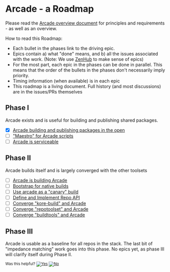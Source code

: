 # Arcade - a Roadmap

Please read the [Arcade overview document](https://github.com/dotnet/arcade/blob/master/Documentation/Overview.md) for principles and requirements - as well as an overview.

How to read this Roadmap:
- Each bullet in the phases link to the driving epic.
- Epics contain a) what "done" means, and b) all the issues associated with the work.  (Note: We use [ZenHub](https://www.zenhub.com/) to make sense of epics)
- For the most part, each epic in the phases can be done in parallel.  This means that the order of the bullets in the phases don't necessarily imply priority.
- Timing information (when available) is in each epic
- This roadmap is a living document.  Full history (and most discussions) are in the issues/PRs themselves


## Phase I
Arcade exists and is useful for building and publishing shared packages.

- [x] [Arcade building and publishing packages in the open](https://github.com/dotnet/arcade/issues/45)
- [ ] ["Maestro" for Arcade scripts ](https://github.com/dotnet/arcade/issues/74)
- [ ] [Arcade is serviceable](https://github.com/dotnet/arcade/issues/75)

## Phase II 
Arcade builds itself and is largely converged with the other toolsets

- [ ] [Arcade is building Arcade](https://github.com/dotnet/arcade/issues/72)
- [ ] [Bootstrap for native builds](https://github.com/dotnet/arcade/issues/73)
- [ ] [Use arcade as a "canary" build](https://github.com/dotnet/arcade/issues/111)
- [ ] [Define and Implement Repo API](https://github.com/dotnet/arcade/issues/85)
- [ ] [Converge "kore-build" and Arcade](https://github.com/dotnet/arcade/issues/88)
- [ ] [Converge "repotoolset" and Arcade](https://github.com/dotnet/arcade/issues/89)
- [ ] [Converge "buildtools" and Arcade](https://github.com/dotnet/arcade/issues/90)

## Phase III
Arcade is usable as a baseline for all repos in the stack.  The last bit of "impedance matching" work goes into this phase.  No epics yet, as phase III will clarify itself during Phase II.







<!-- Begin Generated Content: Doc Feedback -->
<sub>Was this helpful? [![Yes](https://helix.dot.net/f/ip/5?p=Documentation%5CRoadmap.md)](https://helix.dot.net/f/p/5?p=Documentation%5CRoadmap.md) [![No](https://helix.dot.net/f/in)](https://helix.dot.net/f/n/5?p=Documentation%5CRoadmap.md)</sub>
<!-- End Generated Content-->
